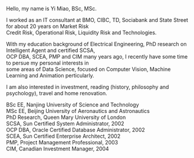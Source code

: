 Hello, my name is Yi Miao, BSc, MSc.  

I worked as an IT consultant at BMO, CIBC, TD, Sociabank and State Street for about 20 years on Market Risk  
Credit Risk, Operational Risk, Liquidity Risk and Technologies.  

With my education background of Electrical Engineering, PhD research on Intelligent Agent and certified SCSA,  
OCP DBA, SCEA, PMP and CIM many years ago, I recently have some time to persue my personal interests in  
some areas of Data Science, focused on Computer Vision, Machine Learning and Animation perticularly.  

I am also interested in investment, reading (history, philosophy and psychology), travel and home renovation.  

BSc EE, Nanjing University of Science and Technology  
MSc EE, Beijing University of Aeronautics and Astronautics  
PhD Research, Queen Mary University of London  
SCSA, Sun Certified System Administrator, 2002  
OCP DBA, Oracle Certified Database Administrator, 2002  
SCEA, Sun Certified Enterprise Architect, 2002  
PMP, Project Management Professional, 2003  
CIM, Canadian Investment Manager, 2004  

